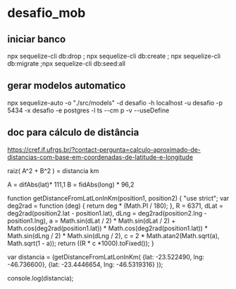 # desafio_mob
## iniciar banco
npx sequelize-cli db:drop ; npx sequelize-cli db:create ; npx sequelize-cli db:migrate ;npx sequelize-cli db:seed:all


## gerar modelos automatico
npx sequelize-auto -o "./src/models" -d desafio -h localhost -u desafio -p 5434 -x desafio -e postgres -l ts --cm p -v --useDefine

## doc para cálculo de distância
https://cref.if.ufrgs.br/?contact-pergunta=calculo-aproximado-de-distancias-com-base-em-coordenadas-de-latitude-e-longitude


raiz( A^2 + B^2 ) = distancia km



A = difAbs(lat)* 111,1
B = fidAbs(long) * 96,2


function getDistanceFromLatLonInKm(position1, position2) {
    "use strict";
    var deg2rad = function (deg) { return deg * (Math.PI / 180); },
        R = 6371,
        dLat = deg2rad(position2.lat - position1.lat),
        dLng = deg2rad(position2.lng - position1.lng),
        a = Math.sin(dLat / 2) * Math.sin(dLat / 2)
            + Math.cos(deg2rad(position1.lat))
            * Math.cos(deg2rad(position1.lat))
            * Math.sin(dLng / 2) * Math.sin(dLng / 2),
        c = 2 * Math.atan2(Math.sqrt(a), Math.sqrt(1 - a));
    return ((R * c *1000).toFixed());
}

var distancia = (getDistanceFromLatLonInKm(
   {lat: -23.522490, lng: -46.736600},
   {lat: -23.4446654, lng: -46.5319316}
));

console.log(distancia);
